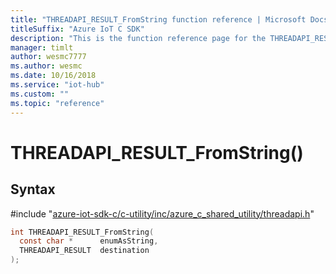 ```yaml
---                             
title: "THREADAPI_RESULT_FromString function reference | Microsoft Docs" 
titleSuffix: "Azure IoT C SDK"            
description: "This is the function reference page for the THREADAPI_RESULT_FromString() function in the Azure IoT C SDK. This SDK is used with Azure IoT Hub and Azure IoT Hub Device Provisioning Service"            
manager: timlt                 
author: wesmc7777              
ms.author: wesmc               
ms.date: 10/16/2018                    
ms.service: "iot-hub"             
ms.custom: ""                
ms.topic: "reference"        
---                            
```


# THREADAPI_RESULT_FromString()

## Syntax

\#include "[azure-iot-sdk-c/c-utility/inc/azure_c_shared_utility/threadapi.h](../threadapi-h.md)"  
```C
int THREADAPI_RESULT_FromString(
  const char *      enumAsString,
  THREADAPI_RESULT  destination
);
```

